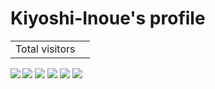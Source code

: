 # Kiyoshi-Inoue's profile
<table>
  <tr>
    <td>Total visitors</td>
    <td><img src="https://profile-counter.glitch.me/Kiyoshi-Inoue/count.svg" alt="" /></td>
  </tr>
</table>
<a href="https://github.com/anuraghazra/github-readme-stats">
  <img align="left" src="https://github-readme-stats.vercel.app/api/top-langs/?username=Kiyoshi-Inoue&langs_count=5" />
</a>

![](http://github-profile-summary-cards.vercel.app/api/cards/profile-details?username=Kiyoshi-Inoue&theme=default)
![](http://github-profile-summary-cards.vercel.app/api/cards/repos-per-language?username=Kiyoshi-Inoue&theme=default)
![](http://github-profile-summary-cards.vercel.app/api/cards/most-commit-language?username=Kiyoshi-Inoue&theme=default)
![](http://github-profile-summary-cards.vercel.app/api/cards/stats?username=Kiyoshi-Inoue&theme=default)
![](http://github-profile-summary-cards.vercel.app/api/cards/productive-time?username=Kiyoshi-Inoue&theme=default&utcOffset=8)
